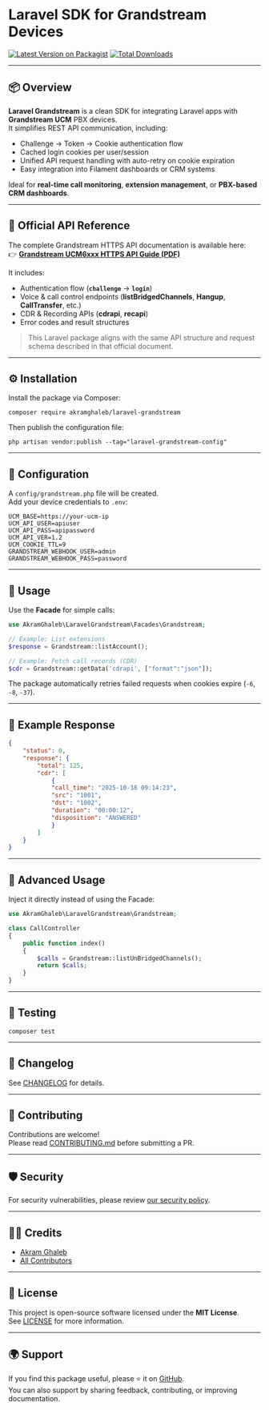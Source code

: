 # Laravel SDK for Grandstream Devices

[![Latest Version on Packagist](https://img.shields.io/packagist/v/akramghaleb/laravel-grandstream.svg?style=flat-square)](https://packagist.org/packages/akramghaleb/laravel-grandstream)
[![Total Downloads](https://img.shields.io/packagist/dt/akramghaleb/laravel-grandstream.svg?style=flat-square)](https://packagist.org/packages/akramghaleb/laravel-grandstream)

---

## 📦 Overview

**Laravel Grandstream** is a clean SDK for integrating Laravel apps with **Grandstream UCM** PBX devices.  
It simplifies REST API communication, including:

- Challenge → Token → Cookie authentication flow
- Cached login cookies per user/session
- Unified API request handling with auto-retry on cookie expiration
- Easy integration into Filament dashboards or CRM systems

Ideal for **real-time call monitoring**, **extension management**, or **PBX-based CRM dashboards**.

---
## 📖 Official API Reference

The complete Grandstream HTTPS API documentation is available here:  
👉 [**Grandstream UCM6xxx HTTPS API Guide (PDF)**](https://www.grandstream.com/hubfs/Product_Documentation/UCM_API_Guide.pdf)

It includes:
- Authentication flow (**`challenge`** → **`login`**)
- Voice & call control endpoints (**listBridgedChannels**, **Hangup**, **CallTransfer**, etc.)
- CDR & Recording APIs (**cdrapi**, **recapi**)
- Error codes and result structures

> This Laravel package aligns with the same API structure and request schema described in that official document.

---

## ⚙️ Installation

Install the package via Composer:

```
composer require akramghaleb/laravel-grandstream
```

Then publish the configuration file:

```
php artisan vendor:publish --tag="laravel-grandstream-config"
```

---

## 🔧 Configuration

A `config/grandstream.php` file will be created.  
Add your device credentials to `.env`:

```
UCM_BASE=https://your-ucm-ip
UCM_API_USER=apiuser
UCM_API_PASS=apipassword
UCM_API_VER=1.2
UCM_COOKIE_TTL=9
GRANDSTREAM_WEBHOOK_USER=admin
GRANDSTREAM_WEBHOOK_PASS=password
```

---

## 🚀 Usage

Use the **Facade** for simple calls:

```php
use AkramGhaleb\LaravelGrandstream\Facades\Grandstream;

// Example: List extensions
$response = Grandstream::listAccount();

// Example: Fetch call records (CDR)
$cdr = Grandstream::getData('cdrapi', ["format":"json"]);
```

The package automatically retries failed requests when cookies expire (`-6`, `-8`, `-37`).

---

## 🧩 Example Response

```json
{
    "status": 0,
    "response": {
        "total": 125,
        "cdr": [
            {
            "call_time": "2025-10-18 09:14:23",
            "src": "1001",
            "dst": "1002",
            "duration": "00:00:12",
            "disposition": "ANSWERED"
            }
        ]
    }
}
```

---

## 🧱 Advanced Usage

Inject it directly instead of using the Facade:

```php
use AkramGhaleb\LaravelGrandstream\Grandstream;

class CallController
{
    public function index()
    {
        $calls = Grandstream::listUnBridgedChannels();
        return $calls;
    }
}
```

---

## 🧪 Testing

```
composer test
```

---

## 📝 Changelog

See [CHANGELOG](CHANGELOG.md) for details.

---

## 🤝 Contributing

Contributions are welcome!  
Please read [CONTRIBUTING.md](CONTRIBUTING.md) before submitting a PR.

---

## 🛡️ Security

For security vulnerabilities, please review [our security policy](../../security/policy).

---

## 👨‍💻 Credits

- [Akram Ghaleb](https://github.com/akramghaleb)
- [All Contributors](../../contributors)

---

## 📄 License

This project is open-source software licensed under the **MIT License**.  
See [LICENSE](LICENSE.md) for more information.

---

## 🌍 Support

If you find this package useful, please ⭐ it on [GitHub](https://github.com/akramghaleb/laravel-grandstream).  
You can also support by sharing feedback, contributing, or improving documentation.
